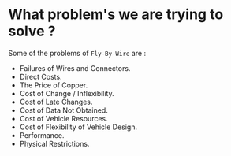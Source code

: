 # What problem's we are trying to solve ?

Some of the problems of `Fly-By-Wire` are :

* Failures of Wires and Connectors.
* Direct Costs.
* The Price of Copper.
* Cost of Change / Inflexibility.
* Cost of Late Changes.
* Cost of Data Not Obtained.
* Cost of Vehicle Resources.
* Cost of Flexibility of Vehicle Design.
* Performance.
* Physical Restrictions.